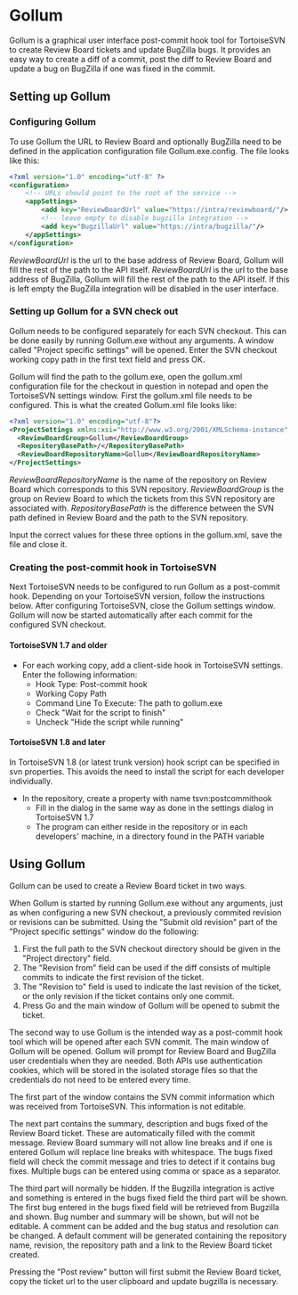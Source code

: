 # Gollum

Gollum is a graphical user interface post-commit hook tool for TortoiseSVN to create Review Board tickets and update BugZilla bugs. It provides an easy way to create a diff of a commit, post the diff to 
Review Board and update a bug on BugZilla if one was fixed in the commit. 

## Setting up Gollum

### Configuring Gollum 

To use Gollum the URL to Review Board and optionally BugZilla need to be defined in the application configuration file Gollum.exe.config. The file looks like this:

```xml
<?xml version="1.0" encoding="utf-8" ?>
<configuration>
    <!-- URLs should point to the root of the service -->
    <appSettings>
        <add key="ReviewBoardUrl" value="https://intra/reviewboard/"/>
        <!-- leave empty to disable bugzilla integration -->    
        <add key="BugzillaUrl" value="https://intra/bugzilla/"/> 
    </appSettings>
</configuration>
```

*ReviewBoardUrl* is the url to the base address of Review Board, Gollum will fill the rest of the path to the API itself.
*ReviewBoardUrl* is the url to the base address of BugZilla, Gollum will fill the rest of the path to the API itself. If this is left empty the BugZilla integration will be disabled in the user interface.

### Setting up Gollum for a SVN check out

Gollum needs to be configured separately for each SVN checkout. This can be done easily by running Gollum.exe without any arguments.
A window called "Project specific settings" will be opened. Enter the SVN checkout working copy path in the first text field and press OK.

Gollum will find the path to the gollum.exe, open the gollum.xml configuration file for the checkout in question in notepad and open 
the TortoiseSVN settings window. First the gollum.xml file needs to be configured. This is what the created Gollum.xml file looks like:

```xml
<?xml version="1.0" encoding="utf-8"?>
<ProjectSettings xmlns:xsi="http://www.w3.org/2001/XMLSchema-instance" xmlns:xsd="http://www.w3.org/2001/XMLSchema">
  <ReviewBoardGroup>Gollum</ReviewBoardGroup>
  <RepositoryBasePath>/</RepositoryBasePath>
  <ReviewBoardRepositoryName>Gollum</ReviewBoardRepositoryName>
</ProjectSettings>
```

*ReviewBoardRepositoryName* is the name of the repository on Review Board which corresponds to this SVN repository.
*ReviewBoardGroup* is the group on Review Board to which the tickets from this SVN repository are associated with.
*RepositoryBasePath* is the difference between the SVN path defined in Review Board and the path to the SVN repository.

Input the correct values for these three options in the gollum.xml, save the file and close it.

### Creating the post-commit hook in TortoiseSVN

Next TortoiseSVN needs to be configured to run Gollum as a post-commit hook. Depending on your TortoiseSVN version, follow the instructions 
below. After configuring TortoiseSVN, close the Gollum settings window. Gollum will now be started automatically after each commit for the configured SVN checkout.

#### TortoiseSVN 1.7 and older

- For each working copy, add a client-side hook in TortoiseSVN settings. Enter the following information:
  - Hook Type: Post-commit hook
  - Working Copy Path
  - Command Line To Execute: The path to gollum.exe
  - Check "Wait for the script to finish"
  - Uncheck "Hide the script while running"

#### TortoiseSVN 1.8 and later

In TortoiseSVN 1.8 (or latest trunk version) hook script can be specified in svn properties. This avoids the need to install the script for each developer individually.

- In the repository, create a property with name tsvn:postcommithook
  - Fill in the dialog in the same way as done in the settings dialog in TortoiseSVN 1.7
  - The program can either reside in the repository or in each developers' machine, in a directory found in the PATH variable

## Using Gollum

Gollum can be used to create a Review Board ticket in two ways.

When Gollum is started by running Gollum.exe without any arguments, just as when configuring a new SVN checkout, a previously commited revision or 
revisions can be submitted. Using the "Submit old revision" part of the "Project specific settings" window do the following:

1. First the full path to the SVN checkout directory should be given in the "Project directory" field. 
2. The "Revision from" field can be used if the diff consists of multiple commits to indicate the first revision of the ticket. 
3. The "Revision to" field is used to indicate the last revision of the ticket, or the only revision if the ticket contains only one commit.
4. Press Go and the main window of Gollum will be opened to submit the ticket.

The second way to use Gollum is the intended way as a post-commit hook tool which will be opened after each SVN commit. The main window of Gollum will be opened. Gollum 
will prompt for Review Board and BugZilla user credentials when they are needed. Both APIs use authentication cookies, which will be stored in the isolated storage files 
so that the credentials do not need to be entered every time.

The first part of the window contains the SVN commit information which was received from TortoiseSVN. This information is not editable. 

The next part contains the summary, description and bugs fixed of the Review Board ticket. These are automatically filled with the commit message. Review Board summary will 
not allow line breaks and if one is entered Gollum will replace line breaks with whitespace. The bugs fixed field will check the commit message and tries to detect
if it contains bug fixes. Multiple bugs can be entered using comma or space as a separator. 

The third part will normally be hidden. If the Bugzilla integration is active and something is entered in the bugs fixed field the third part will be shown. The first bug 
entered in the bugs fixed field will be retrieved from Bugzilla and shown. Bug number and summary will be shown, but will not be editable. A comment can be added and the 
bug status and resolution can be changed. A default comment will be generated containing the repository name, revision, the repository path and a link to the Review Board ticket
created.

Pressing the "Post review" button will first submit the Review Board ticket, copy the ticket url to the user clipboard and update bugzilla is necessary.

